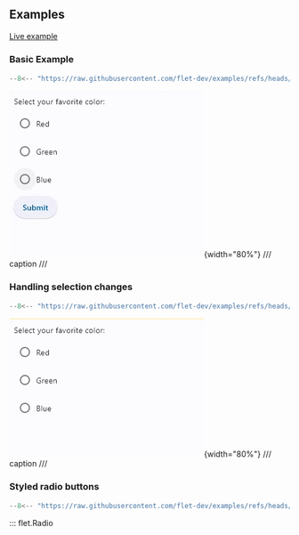 ## Examples

[Live example](https://flet-controls-gallery.fly.dev/input/radio)

### Basic Example

```python
--8<-- "https://raw.githubusercontent.com/flet-dev/examples/refs/heads/v1-docs/python/controls/radio/basic.py"
```

![basic](https://raw.githubusercontent.com/flet-dev/examples/v1-docs/python/controls/radio/media/basic.gif){width="80%"}
/// caption
///


### Handling selection changes

```python
--8<-- "https://raw.githubusercontent.com/flet-dev/examples/refs/heads/v1-docs/python/controls/radio/handling-selection-changes.py"
```

![handling-selection-changes](https://raw.githubusercontent.com/flet-dev/examples/v1-docs/python/controls/radio/media/handling-selection-changes.gif){width="80%"}
/// caption
///

### Styled radio buttons

```python
--8<-- "https://raw.githubusercontent.com/flet-dev/examples/refs/heads/v1-docs/python/controls/radio/styled.py"
```

::: flet.Radio
